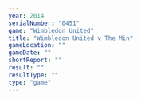 ```yaml
---
year: 2014
serialNumber: "0451" 
game: "Wimbledon United"
title: "Wimbledon United v The Min"
gameLocation: ""
gameDate: ""
shortReport: ""
result: ""
resultType: ""
type: "game"
---
```

